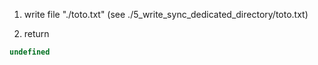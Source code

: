 1. write file "./toto.txt" (see ./5_write_sync_dedicated_directory/toto.txt)

2. return
```js
undefined
```